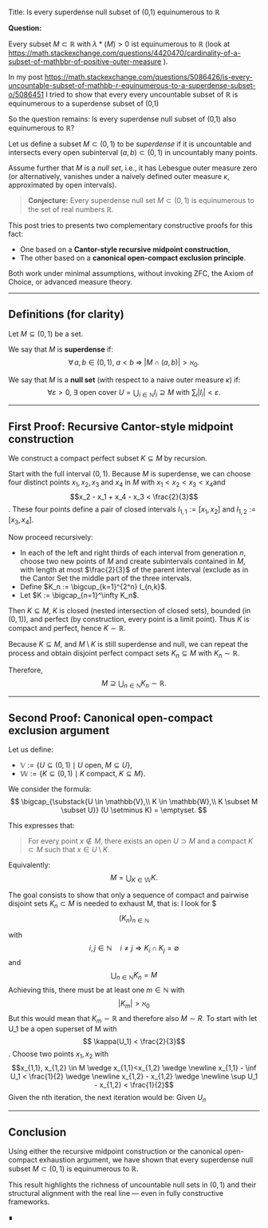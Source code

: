 

Title: Is every superdense null subset of (0,1) equinumerous to $\mathbb{R}$

**Question:**  

Every subset $M \subset \mathbb{R}$ with $\lambda*(M)>0$ ist equinumerous to $\mathbb{R}$ (look at https://math.stackexchange.com/questions/4420470/cardinality-of-a-subset-of-mathbbr-of-positive-outer-measure ). 

In my post https://math.stackexchange.com/questions/5086426/is-every-uncountable-subset-of-mathbb-r-equinumerous-to-a-superdense-subset-o/5086451 I tried to show that every every uncountable subset of $\mathbb{R}$ is equinumerous to a superdense subset of (0,1)

So the question remains:  Is every superdense null subset of (0,1) also equinumerous to $\mathbb{R}$?

Let us define a subset $M \subset (0,1)$ to be *superdense* if it is uncountable and intersects every open subinterval $(a,b) \subset (0,1)$ in uncountably many points.

Assume further that $M$ is a *null set*, i.e., it has Lebesgue outer measure zero (or alternatively, vanishes under a naively defined outer measure $\kappa$, approximated by open intervals).

> **Conjecture:** Every superdense null set $M \subset (0,1)$ is equinumerous to the set of real numbers $\mathbb{R}$.

This post tries to presents two complementary constructive proofs for this fact:

- One based on a **Cantor-style recursive midpoint construction**,
- The other based on a **canonical open-compact exclusion principle**.

Both work under minimal assumptions, without invoking ZFC, the Axiom of Choice, or advanced measure theory.

---

## **Definitions (for clarity)**

Let $M \subseteq (0,1)$ be a set.

We say that $M$ is **superdense** if:
$$
\forall\, a,b \in (0,1),\; a < b\; \Rightarrow\; |M \cap (a,b)| > \aleph_0.
$$

We say that $M$ is a **null set** (with respect to a naive outer measure $\kappa$) if:
$$
\forall \varepsilon > 0,\; \exists \text{ open cover } U = \bigcup_{i \in \mathbb{N}} I_i \supseteq M \text{ with } \sum_i |I_i| < \varepsilon.
$$

---

## **First Proof: Recursive Cantor-style midpoint construction**

We construct a compact perfect subset $K \subseteq M$ by recursion.

Start with the full interval $(0,1)$. Because $M$ is superdense, we can choose four distinct points $x_1, x_2, x_3$ and $x_4$ in $M$ with $x_1<x_2<x_3<x_4$and $$x_2 - x_1 + x_4 - x_3 < \frac{2}{3}$$. These four points define a pair of closed intervals $I_{1,1} := [x_1, x_2]$ and $I_{1,2} := [x_3, x_4]$.

Now proceed recursively:
- In each of the left and right thirds of each interval from generation $n$, choose two new points of $M$ and create subintervals contained in $M$, with length at most $\frac{2}{3}$ of the parent interval (exclude as in the Cantor Set the middle part of the three intervals.
- Define $K_n := \bigcup_{k=1}^{2^n} I_{n,k}$.
- Let $K := \bigcap_{n=1}^\infty K_n$.

Then $K \subseteq M$, $K$ is closed (nested intersection of closed sets), bounded (in $(0,1)$), and perfect (by construction, every point is a limit point).
Thus $K$ is compact and perfect, hence $K \sim \mathbb{R}$.

Because $K \subseteq M$, and $M \setminus K$ is still superdense and null, we can repeat the process and obtain disjoint perfect compact sets $K_n \subseteq M$ with $K_n \sim \mathbb{R}$.

Therefore,
$$
M \supseteq \bigcup_{n \in \mathbb{N}} K_n \sim \mathbb{R}.
$$

---

## **Second Proof: Canonical open-compact exclusion argument**

Let us define:
- $\mathbb{V} := \{U \subseteq (0,1) \mid U \text{ open},\; M \subseteq U\}$,
- $\mathbb{W} := \{K \subseteq (0,1) \mid K \text{ compact},\; K \subseteq M\}$.

We consider the formula:
$$
\bigcap_{\substack{U \in \mathbb{V},\\ K \in \mathbb{W},\\ K \subset M \subset U}} (U \setminus K) = \emptyset.
$$

This expresses that:
> For every point $x \notin M$, there exists an open $U \supset M$ and a compact $K \subset M$ such that $x \in U \setminus K$.

Equivalently:
$$
M = \bigcup_{K \in \mathbb{W}} K.
$$

The goal consists to show that only a sequence of  compact and pairwise disjoint sets $K_n \subset M$ is needed to exhaust M, that is: I look for $$$\left(K_n\right)_{n\in \mathbb{N}}$$


with $$i,j\in \mathbb{N}\quad i\neq j\Rightarrow K_i\cap K_j = \emptyset$$
and $$\bigcup_{n\in \mathbb{N}} K_n = M $$
 Achieving this, there must be at least one $m\in \mathbb{N}$
 with 
$$ |K_m|>\aleph_0$$
But this would mean that $K_m \sim \mathbb{R}$ and therefore also $M\sim{R}$.
To start with let U_1 be a open superset of M with 
$$ \kappa(U_1) < \frac{2}{3}$$.
Choose two points $x_1, x_2$ with  $$x_{1,1}, x_{1,2} \in  M \wedge x_{1,1}<x_{1,2} \wedge \newline x_{1,1} - \inf U_1 < \frac{1}{2} \wedge \newline x_{1,2} - x_{1,2} \wedge \newline \sup U_1 - x_{1,2} < \frac{1}{2}$$ 
Given the nth iteration, the next iteration would be:
Given $U_n$ 

---

## **Conclusion**

Using either the recursive midpoint construction or the canonical open-compact exhaustion argument, we have shown that every superdense null subset $M \subset (0,1)$ is equinumerous to $\mathbb{R}$.

This result highlights the richness of uncountable null sets in $(0,1)$ and their structural alignment with the real line — even in fully constructive frameworks.

∎
